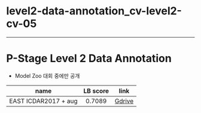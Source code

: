 # level2-data-annotation_cv-level2-cv-05
***
# P-Stage Level 2 Data Annotation

* Model Zoo
대회 중에만 공개

|name|LB score|link|
|:-:|:-:|:-:|
|EAST ICDAR2017 + aug|0.7089|[Gdrive](https://drive.google.com/file/d/1hUuAZK2BurV4-12bbghbPMnB_EsNTM7t/view?usp=sharing)|
